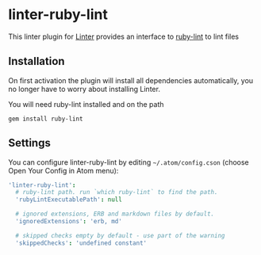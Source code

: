 # linter-ruby-lint

This linter plugin for [Linter](https://github.com/AtomLinter/Linter) provides
an interface to [ruby-lint](https://github.com/YorickPeterse/ruby-lint) to lint 
files

## Installation

On first activation the plugin will install all dependencies automatically, you
no longer have to worry about installing Linter.

You will need ruby-lint installed and on the path

```
gem install ruby-lint
```

## Settings

You can configure linter-ruby-lint by editing `~/.atom/config.cson` (choose Open
Your Config in Atom menu):

```coffeescript
'linter-ruby-lint':
  # ruby-lint path. run `which ruby-lint` to find the path.
  'rubyLintExecutablePath': null

  # ignored extensions, ERB and markdown files by default.
  'ignoredExtensions': 'erb, md'

  # skipped checks empty by default - use part of the warning
  'skippedChecks': 'undefined constant'
```
